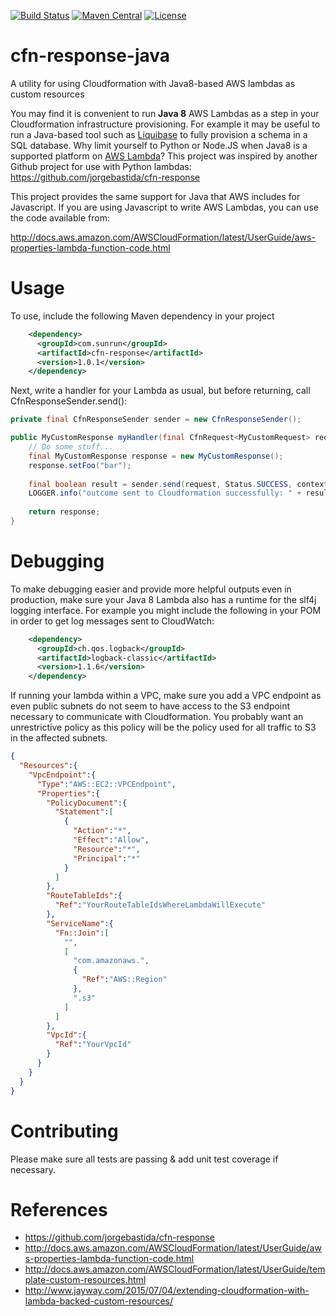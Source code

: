 [![Build Status](https://travis-ci.org/SunRun/cfn-response-java.svg?branch=master)](https://travis-ci.org/SunRun/cfn-response-java)
[![Maven Central](https://maven-badges.herokuapp.com/maven-central/com.sunrun/cfn-response/badge.svg)](https://maven-badges.herokuapp.com/maven-central/com.sunrun/cfn-response)
[![License](https://img.shields.io/github/license/SunRun/cfn-response-java.svg)](LICENSE)
# cfn-response-java
A utility for using Cloudformation with Java8-based AWS lambdas as custom resources

You may find it is convenient to run **Java 8** AWS Lambdas as a step in your Cloudformation infrastructure provisioning. For example it may be useful to run a Java-based tool such as [Liquibase](http://www.liquibase.org/) to fully provision a schema in a SQL database. Why limit yourself to Python or Node.JS when Java8 is a supported platform on [AWS Lambda](https://aws.amazon.com/lambda/)? 
This project was inspired by another Github project for use with Python lambdas: https://github.com/jorgebastida/cfn-response

This project provides the same support for Java that AWS includes for Javascript. If you are using Javascript to write AWS Lambdas, you can use the code available from:

http://docs.aws.amazon.com/AWSCloudFormation/latest/UserGuide/aws-properties-lambda-function-code.html

# Usage

To use, include the following Maven dependency in your project
```xml
    <dependency>
      <groupId>com.sunrun</groupId>
      <artifactId>cfn-response</artifactId>
      <version>1.0.1</version>
    </dependency>
```

Next, write a handler for your Lambda as usual, but before returning, call CfnResponseSender.send(): 
```java
private final CfnResponseSender sender = new CfnResponseSender();

public MyCustomResponse myHandler(final CfnRequest<MyCustomRequest> request, final Context context) {
    // Do some stuff...
    final MyCustomResponse response = new MyCustomResponse();
    response.setFoo("bar");
    
    final boolean result = sender.send(request, Status.SUCCESS, context, null, response, null);
    LOGGER.info("outcome sent to Cloudformation successfully: " + result);
    
    return response;
}
```

# Debugging

To make debugging easier and provide more helpful outputs even in production, make sure your Java 8 Lambda also has a runtime for the slf4j logging interface. For example you might include the following in your POM in order to get log messages sent to CloudWatch:

```xml
    <dependency>
      <groupId>ch.qos.logback</groupId>
      <artifactId>logback-classic</artifactId>
      <version>1.1.6</version>
    </dependency>
```
If running your lambda within a VPC, make sure you add a VPC endpoint as even public subnets do not seem to have access to the S3 endpoint necessary to communicate with Cloudformation. You probably want an unrestrictive policy as this policy will be the policy used for all traffic to S3 in the affected subnets.  

```json
{
  "Resources":{
    "VpcEndpoint":{
      "Type":"AWS::EC2::VPCEndpoint",
      "Properties":{
        "PolicyDocument":{
          "Statement":[
            {
              "Action":"*",
              "Effect":"Allow",
              "Resource":"*",
              "Principal":"*"
            }
          ]
        },
        "RouteTableIds":{
          "Ref":"YourRouteTableIdsWhereLambdaWillExecute"
        },
        "ServiceName":{
          "Fn::Join":[
            "",
            [
              "com.amazonaws.",
              {
                "Ref":"AWS::Region"
              },
              ".s3"
            ]
          ]
        },
        "VpcId":{
          "Ref":"YourVpcId"
        }
      }
    }
  }
}
```

# Contributing

Please make sure all tests are passing & add unit test coverage if necessary.

# References 
- https://github.com/jorgebastida/cfn-response
- http://docs.aws.amazon.com/AWSCloudFormation/latest/UserGuide/aws-properties-lambda-function-code.html
- http://docs.aws.amazon.com/AWSCloudFormation/latest/UserGuide/template-custom-resources.html
- http://www.jayway.com/2015/07/04/extending-cloudformation-with-lambda-backed-custom-resources/
